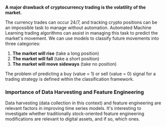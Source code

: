 **A major drawback of cryptocurrency trading is the volatility of the market.** 

The currency trades can occur 24/7, and tracking crypto positions can be an impossible task to manage without automation. Automated Machine Learning trading algorithms can assist in managing this task to predict the market's movement. We can use models to classify future movements into three categories:

1. **The market will rise** (take a long position)
2. **The market will fall** (take a short position)
3. **The market will move sideways** (take no position)

The problem of predicting a buy (value = 1) or sell (value = 0) signal for a trading strategy is defined within the classification framework.

### Importance of Data Harvesting and Feature Engineering

Data harvesting (data collection in this context) and feature engineering are relevant factors in improving time series models. It's interesting to investigate whether traditionally stock-oriented feature engineering modifications are relevant to digital assets, and if so, which ones.
